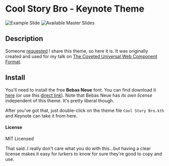 # Cool Story Bro - Keynote Theme

![Example Slide](https://cloud.githubusercontent.com/assets/762949/6768213/7eb36c9e-d01b-11e4-8194-c8135a09a466.jpg)
![Available Master Slides](https://cloud.githubusercontent.com/assets/762949/6768190/2c4e9790-d01a-11e4-8535-541cd3a8b61b.png)

## Description
Someone [requested](https://twitter.com/walesmd/status/579485183440658432) I share this theme, so here it is. It was originally created and used for my talk on [The Coveted Universal Web Component Format](https://www.youtube.com/watch?v=sNeK4Kplo9g).

## Install
You'll need to install the free **Bebas Neue** font. You can find download it [here](http://fontfabric.com/bebas-neue/) (or use this [direct link](http://fontfabric.com/downfont/bebas.zip)). Note that Bebas Neue has *its own license* independent of this theme. It's pretty liberal though.

After you've got that, just double-click on the theme file `Cool Story Bro.kth` and Keynote can take it from here.

#### License
MIT Licensed

That said..I really don't care what you do with this...but having a clear license makes it easy for lurkers to know for sure they're good to copy and use.

